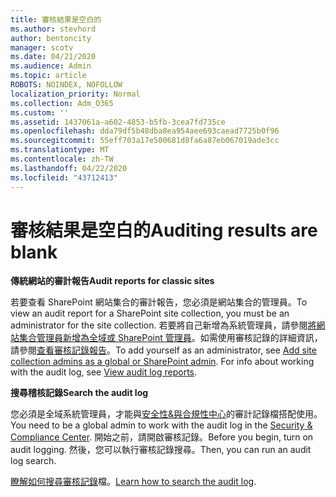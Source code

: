 ```yaml
---
title: 審核結果是空白的
ms.author: stevhord
author: bentoncity
manager: scotv
ms.date: 04/21/2020
ms.audience: Admin
ms.topic: article
ROBOTS: NOINDEX, NOFOLLOW
localization_priority: Normal
ms.collection: Adm_O365
ms.custom: ''
ms.assetid: 1437061a-a602-4853-b5fb-3cea7fd735ce
ms.openlocfilehash: dda79df5b48dba8ea954aee693caead7725b0f96
ms.sourcegitcommit: 55eff703a17e500681d8fa6a87eb067019ade3cc
ms.translationtype: MT
ms.contentlocale: zh-TW
ms.lasthandoff: 04/22/2020
ms.locfileid: "43712413"
---
```

# <a name="auditing-results-are-blank"></a><span data-ttu-id="58cd1-102">審核結果是空白的</span><span class="sxs-lookup"><span data-stu-id="58cd1-102">Auditing results are blank</span></span>

 <span data-ttu-id="58cd1-103">**傳統網站的審計報告**</span><span class="sxs-lookup"><span data-stu-id="58cd1-103">**Audit reports for classic sites**</span></span>
  
<span data-ttu-id="58cd1-104">若要查看 SharePoint 網站集合的審計報告，您必須是網站集合的管理員。</span><span class="sxs-lookup"><span data-stu-id="58cd1-104">To view an audit report for a SharePoint site collection, you must be an administrator for the site collection.</span></span> <span data-ttu-id="58cd1-105">若要將自己新增為系統管理員，請參閱[將網站集合管理員新增為全域或 SharePoint 管理員](https://go.microsoft.com/fwlink/?linkid=869390)。如需使用審核記錄的詳細資訊，請參閱[查看審核記錄報告](https://go.microsoft.com/fwlink/?linkid=395237)。</span><span class="sxs-lookup"><span data-stu-id="58cd1-105">To add yourself as an administrator, see [Add site collection admins as a global or SharePoint admin](https://go.microsoft.com/fwlink/?linkid=869390). For info about working with the audit log, see [View audit log reports](https://go.microsoft.com/fwlink/?linkid=395237).</span></span> 
  
 <span data-ttu-id="58cd1-106">**搜尋稽核記錄**</span><span class="sxs-lookup"><span data-stu-id="58cd1-106">**Search the audit log**</span></span>
  
<span data-ttu-id="58cd1-107">您必須是全域系統管理員，才能與[安全性&amp;與合規性中心](https://protection.office.com)的審計記錄檔搭配使用。</span><span class="sxs-lookup"><span data-stu-id="58cd1-107">You need to be a global admin to work with the audit log in the [Security &amp; Compliance Center](https://protection.office.com).</span></span> <span data-ttu-id="58cd1-108">開始之前，請開啟審核記錄。</span><span class="sxs-lookup"><span data-stu-id="58cd1-108">Before you begin, turn on audit logging.</span></span> <span data-ttu-id="58cd1-109">然後，您可以執行審核記錄搜尋。</span><span class="sxs-lookup"><span data-stu-id="58cd1-109">Then, you can run an audit log search.</span></span> 
  
<span data-ttu-id="58cd1-110">[瞭解如何搜尋審核記錄](https://go.microsoft.com/fwlink/?linkid=708432)檔。</span><span class="sxs-lookup"><span data-stu-id="58cd1-110">[Learn how to search the audit log](https://go.microsoft.com/fwlink/?linkid=708432).</span></span>
  

